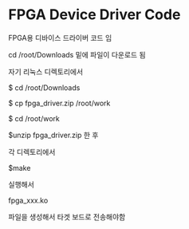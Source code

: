 # FPGA Device Driver Code
FPGA용 디바이스 드라이버 코드 임  
  
cd /root/Downloads 밑에  파일이 다운로드 됨  
  
자기 리눅스 디렉토리에서
  
$ cd /root/Downloads
  
$ cp fpga_driver.zip  /root/work
  
$ cd /root/work
  
$unzip fpga_driver.zip  한 후
  
각 디렉토리에서
  
$make
  
실행해서
  
fpga_xxx.ko 
  
파일을 생성해서 타겟 보드로 전송해야함